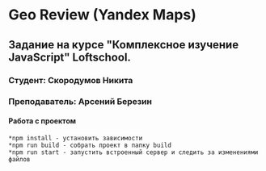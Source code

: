 # **Geo Review (Yandex Maps)**
## **Задание на курсе "Комплексное изучение JavaScript" Loftschool.**
### **Студент:** Скородумов Никита

### **Преподаватель:** Арсений Березин 

#### **Работа с проектом**

    *npm install - установить зависимости
    *npm run build - собрать проект в папку build
    *npm run start - запустить встроенный сервер и следить за изменениями файлов
